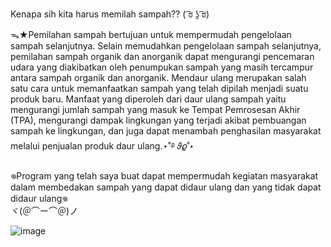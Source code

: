 Kenapa sih kita harus memilah sampah?? ( ͡ಠ ʖ̯ ͡ಠ) 

ᯓ★Pemilahan sampah bertujuan untuk mempermudah pengelolaan sampah selanjutnya. Selain memudahkan pengelolaan sampah selanjutnya, pemilahan sampah organik dan anorganik dapat mengurangi pencemaran udara yang diakibatkan oleh penumpukan sampah yang masih tercampur antara sampah organik dan anorganik.
Mendaur ulang merupakan salah satu cara untuk memanfaatkan sampah yang telah dipilah menjadi suatu produk baru. Manfaat yang diperoleh dari daur ulang sampah yaitu mengurangi jumlah sampah yang masuk ke Tempat Pemrosesan Akhir (TPA), mengurangi dampak lingkungan yang terjadi akibat pembuangan sampah ke lingkungan, dan juga dapat menambah penghasilan masyarakat melalui penjualan produk daur ulang.⋆˚࿔ 𝜗𝜚˚⋆

𖦹Program yang telah saya buat dapat mempermudah kegiatan masyarakat dalam membedakan sampah yang dapat didaur ulang dan yang tidak dapat didaur ulang𖦹   
ヾ(＠⌒ー⌒＠)ノ

![image](https://github.com/user-attachments/assets/598f95ab-35fc-453a-b716-7e911ceca91b)
